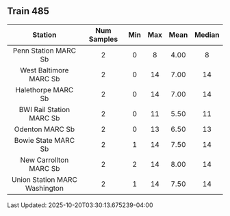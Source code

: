 ## Train 485

| Station | Num Samples | Min | Max | Mean | Median |
| :-----: | :---------: | :-: | :-: | :--: | :----: |
| Penn Station MARC Sb | 2 | 0 | 8 | 4.00 | 8 |
| West Baltimore MARC Sb | 2 | 0 | 14 | 7.00 | 14 |
| Halethorpe MARC Sb | 2 | 0 | 14 | 7.00 | 14 |
| BWI Rail Station MARC Sb | 2 | 0 | 11 | 5.50 | 11 |
| Odenton MARC Sb | 2 | 0 | 13 | 6.50 | 13 |
| Bowie State MARC Sb | 2 | 1 | 14 | 7.50 | 14 |
| New Carrollton MARC Sb | 2 | 2 | 14 | 8.00 | 14 |
| Union Station MARC Washington | 2 | 1 | 14 | 7.50 | 14 |


Last Updated: 2025-10-20T03:30:13.675239-04:00